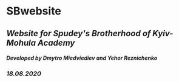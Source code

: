 # **SBwebsite**
## *Website for Spudey's Brotherhood of Kyiv-Mohula Academy*
#### *Developed by Dmytro Miedviediev and Yehor Reznichenko*
### *18.08.2020*
